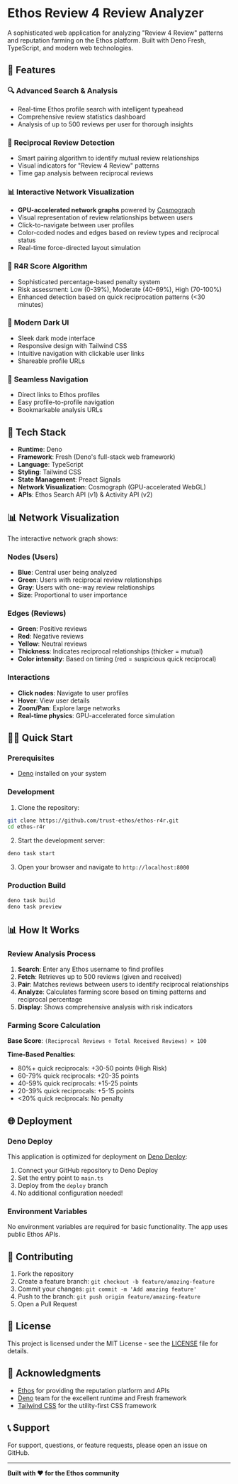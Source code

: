 # Ethos Review 4 Review Analyzer

A sophisticated web application for analyzing "Review 4 Review" patterns and reputation farming on the Ethos platform. Built with Deno Fresh, TypeScript, and modern web technologies.

## 🌟 Features

### 🔍 **Advanced Search & Analysis**
- Real-time Ethos profile search with intelligent typeahead
- Comprehensive review statistics dashboard
- Analysis of up to 500 reviews per user for thorough insights

### 🔄 **Reciprocal Review Detection**
- Smart pairing algorithm to identify mutual review relationships
- Visual indicators for "Review 4 Review" patterns
- Time gap analysis between reciprocal reviews

### 📊 **Interactive Network Visualization**
- **GPU-accelerated network graphs** powered by [Cosmograph](https://cosmograph.app/)
- Visual representation of review relationships between users
- Click-to-navigate between user profiles
- Color-coded nodes and edges based on review types and reciprocal status
- Real-time force-directed layout simulation

### 🚨 **R4R Score Algorithm**
- Sophisticated percentage-based penalty system
- Risk assessment: Low (0-39%), Moderate (40-69%), High (70-100%)
- Enhanced detection based on quick reciprocation patterns (<30 minutes)

### 🎨 **Modern Dark UI**
- Sleek dark mode interface
- Responsive design with Tailwind CSS
- Intuitive navigation with clickable user links
- Shareable profile URLs

### 🔗 **Seamless Navigation**
- Direct links to Ethos profiles
- Easy profile-to-profile navigation
- Bookmarkable analysis URLs

## 🚀 Tech Stack

- **Runtime**: Deno
- **Framework**: Fresh (Deno's full-stack web framework)
- **Language**: TypeScript
- **Styling**: Tailwind CSS
- **State Management**: Preact Signals
- **Network Visualization**: Cosmograph (GPU-accelerated WebGL)
- **APIs**: Ethos Search API (v1) & Activity API (v2)

## 📊 Network Visualization

The interactive network graph shows:

### **Nodes (Users)**
- **Blue**: Central user being analyzed
- **Green**: Users with reciprocal review relationships
- **Gray**: Users with one-way review relationships
- **Size**: Proportional to user importance

### **Edges (Reviews)**
- **Green**: Positive reviews
- **Red**: Negative reviews  
- **Yellow**: Neutral reviews
- **Thickness**: Indicates reciprocal relationships (thicker = mutual)
- **Color intensity**: Based on timing (red = suspicious quick reciprocal)

### **Interactions**
- **Click nodes**: Navigate to user profiles
- **Hover**: View user details
- **Zoom/Pan**: Explore large networks
- **Real-time physics**: GPU-accelerated force simulation

## 🏃‍♂️ Quick Start

### Prerequisites
- [Deno](https://deno.land/) installed on your system

### Development

1. Clone the repository:
```bash
git clone https://github.com/trust-ethos/ethos-r4r.git
cd ethos-r4r
```

2. Start the development server:
```bash
deno task start
```

3. Open your browser and navigate to `http://localhost:8000`

### Production Build

```bash
deno task build
deno task preview
```

## 📊 How It Works

### Review Analysis Process

1. **Search**: Enter any Ethos username to find profiles
2. **Fetch**: Retrieves up to 500 reviews (given and received)
3. **Pair**: Matches reviews between users to identify reciprocal relationships
4. **Analyze**: Calculates farming score based on timing patterns and reciprocal percentage
5. **Display**: Shows comprehensive analysis with risk indicators

### Farming Score Calculation

**Base Score**: `(Reciprocal Reviews ÷ Total Received Reviews) × 100`

**Time-Based Penalties**:
- 80%+ quick reciprocals: +30-50 points (High Risk)
- 60-79% quick reciprocals: +20-35 points 
- 40-59% quick reciprocals: +15-25 points
- 20-39% quick reciprocals: +5-15 points
- <20% quick reciprocals: No penalty

## 🌐 Deployment

### Deno Deploy

This application is optimized for deployment on [Deno Deploy](https://deno.com/deploy):

1. Connect your GitHub repository to Deno Deploy
2. Set the entry point to `main.ts`
3. Deploy from the `deploy` branch
4. No additional configuration needed!

### Environment Variables

No environment variables are required for basic functionality. The app uses public Ethos APIs.

## 🤝 Contributing

1. Fork the repository
2. Create a feature branch: `git checkout -b feature/amazing-feature`
3. Commit your changes: `git commit -m 'Add amazing feature'`
4. Push to the branch: `git push origin feature/amazing-feature`
5. Open a Pull Request

## 📝 License

This project is licensed under the MIT License - see the [LICENSE](LICENSE) file for details.

## 🙏 Acknowledgments

- [Ethos](https://ethos.network/) for providing the reputation platform and APIs
- [Deno](https://deno.land/) team for the excellent runtime and Fresh framework
- [Tailwind CSS](https://tailwindcss.com/) for the utility-first CSS framework

## 📞 Support

For support, questions, or feature requests, please open an issue on GitHub.

---

**Built with ❤️ for the Ethos community**

